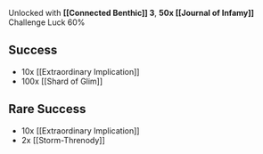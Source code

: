 Unlocked with **[[Connected Benthic]] 3**, **50x [[Journal of Infamy]]**
Challenge Luck 60%
## Success
- 10x [[Extraordinary Implication]]
- 100x [[Shard of Glim]]
## Rare Success
- 10x [[Extraordinary Implication]]
- 2x [[Storm-Threnody]]
